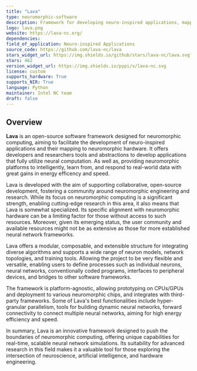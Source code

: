 ```yaml
---
title: "Lava"
type: neuromorphic-software
description: Framework for developing neuro-inspired applications, mapping them to neuromorphic hardware.
logo: lava.png
website: https://lava-nc.org/
dependencies: 
field_of_application: Neuro-inspired Applications
source_code: https://github.com/lava-nc/lava
stars_widget_url: https://img.shields.io/github/stars/lava-nc/lava.svg?style=social
stars: 462
version_widget_url: https://img.shields.io/pypi/v/lava-nc.svg
license: custom
supports_hardware: True
supports_NIR: True
language: Python
maintainer: Intel NC team
draft: false
---
```


## Overview
**Lava** is an open-source software framework designed for neuromorphic computing, aiming to facilitate the development of neuro-inspired applications and their mapping to neuromorphic hardware. It offers developers and researchers tools and abstractions to develop applications that fully utilize neural computation. As well as, providing neuromorphic platforms to intelligently, learn from, and respond to real-world data with great gains in energy efficency and speed.

Lava is developed with the aim of supporting collaborative, open-source development, fostering a community around neuromorphic engineering and research. While its focus on neuromorphic computing is a significant strength, enabling cutting-edge research in this area, it also means that Lava is somewhat specialized. Its specific alignment with neuromorphic hardware can be a limiting factor for those without access to such resources. Moreover, given its emerging status, the user community and available resources might not be as extensive as those for more established neural network frameworks.

Lava offers a modular, composable, and extensible structure for integrating diverse algorithms and supports a wide range of neuron models, network topologies, and training tools. Allowing the project to be very flexible and versatile, enabling users to define processes such as individual neurons, neural networks,  conventionally coded programs, interfaces to peripheral devices, and bridges to other software frameworks.

The framework is platform-agnostic, allowing prototyping on CPUs/GPUs and deployment to various neuromorphic chips, and integrates with third-party frameworks. Some of Lava's best functionalities include hyper-granular parallelism, tools for building dynamic neural networks, forward connectivity to connect multiple neural networks, aiming for high energy efficiency and speed. 

In summary, Lava is an innovative framework designed to push the boundaries of neuromorphic computing, offering unique capabilities for real-time, scalable neural network simulations. Its suitability for advanced research in this field makes it a valuable tool for those exploring the intersection of neuroscience, artificial intelligence, and hardware engineering.
